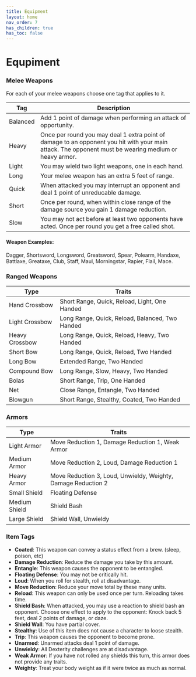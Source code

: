 ```yaml
---
title: Equipment
layout: home
nav_order: 7
has_children: true
has_toc: false
---
```


# Equpiment


### Melee Weapons
For each of your melee weapons choose one tag that applies to it.

| Tag      | Description                                                                                          |
| -------- | ---------------------------------------------------------------------------------------------------- |
| Balanced | Add 1 point of damage when performing an attack of opportunity.                                      |
| Heavy    | Once per round you may deal 1 extra point of damage to an opponent you hit with your main attack.  The opponent must be wearing medium or heavy armor.   |
| Light    | You may wield two light weapons, one in each hand.                                                   |
| Long     | Your melee weapon has an extra 5 feet of range.                                                      |
| Quick    | When attacked you may interrupt an opponent and deal 1 point of unreducable damage.                  |
| Short    | Once per round, when within close range of the damage source you gain 1 damage reduction.            |
| Slow     | You may not act before at least two opponents have acted. Once per round you get a free called shot. |

#### Weapon Examples:
Dagger, Shortsword, Longsword, Greatsword, Spear, Polearm, Handaxe, Battlaxe, Greataxe, Club, Staff, Maul, Morningstar, Rapier, Flail, Mace.


### Ranged Weapons

| Type           | Traits                                          |
| -------------- | ----------------------------------------------- |
| Hand Crossbow  | Short Range, Quick, Reload, Light, One Handed   |
| Light Crossbow | Long Range, Quick, Reload, Balanced, Two Handed |
| Heavy Crossbow | Long Range, Quick, Reload, Heavy, Two Handed    |
| Short Bow      | Long Range, Quick, Reload, Two Handed           |
| Long Bow       | Extended Range, Two Handed                      |
| Compound Bow   | Long Range, Slow, Heavy, Two Handed             |
| Bolas          | Short Range, Trip, One Handed                   |
| Net            | Close Range, Entangle, Two Handed               |
| Blowgun        | Short Range, Stealthy, Coated, Two Handed       |


### Armors

| Type          | Traits                                                                    |
| ------------- | ------------------------------------------------------------------------- |
| Light Armor   | Move Reduction 1, Damage Reduction 1, Weak Armor                          |
| Medium Armor  | Move Reduction 2, Loud, Damage Reduction 1                                |
| Heavy Armor   | Move Reduction 3, Loud, Unwieldy, Weighty, Damage Reduction 2             |
| Small Shield  | Floating Defense                                                          |
| Medium Shield | Shield Bash                                                               |
| Large Shield  | Shield Wall, Unwieldy                                                     |


### Item Tags

* **Coated**:  This weapon can convey a status effect from a brew.  (sleep, poison, etc)
* **Damage Reduction**:  Reduce the damage you take by this amount.
* **Entangle**:  This weapon causes the opponent to be entangled.
* **Floating Defense**:  You may not be critically hit.
* **Loud**:  When you roll for stealth, roll at disadvantage.
* **Move Reduction**:  Reduce your move total by these many units.
* **Reload**:  This weapon can only be used once per turn.  Reloading takes time.
* **Shield Bash**:  When attacked, you may use a reaction to shield bash an opponent.  Choose one effect to apply to the opponent:  Knock back 5 feet, deal 2 points of damage, or daze.
* **Shield Wall**:  You have partial cover.
* **Stealthy**:  Use of this item does not cause a character to loose stealth.
* **Trip**:  This weapon causes the opponent to become prone.
* **Unarmed**:  Unarmed attacks deal 1 point of damage.
* **Unwieldy**:  All Dexterity challenges are at disadvantage.
* **Weak Armor**:  If you have not rolled any shields this turn, this armor does not provide any traits.
* **Weighty**:  Treat your body weight as if it were twice as much as normal.
